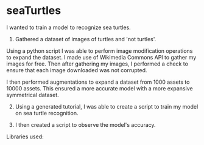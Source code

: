 # seaTurtles
I wanted to train a model to recognize sea turtles.

1. Gathered a dataset of images of turtles and 'not turtles'. 

Using a python script I was able to perform image modification operations to expand the dataset. I made use of Wikimedia Commons API to gather my images for free. Then after gathering my images, I performed a check to ensure that each image downloaded was not corrupted. 

I then performed augmentations to expand a dataset from 1000 assets to 10000 assets. This ensured a more accurate model with a more expansive symmetrical dataset.

2. Using a generated tutorial, I was able to create a script to train my model on sea turtle recognition.



3. I then created a script to observe the model's accuracy.

Libraries used:
